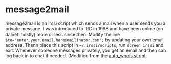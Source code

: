 message2mail
============

message2mail is an irssi script which sends a mail when a user sends you a private message. I was introduced to IRC in 1998 and have been online (on dalnet mostly) more or less since then. Modify the line ```$to='enter.your.email.here@mailinator.com';``` by updating your own email address. Thenn place this script in ```~/.irssi/scripts```, run ```screen irssi``` and exit. Whenever someone messages privately, you get an email and then can log back in to chat if needed. (Modified from the [auto_whois script](scripts.irssi.org/scripts/auto_whois.pl).
